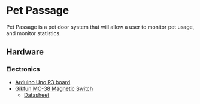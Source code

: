 # Pet Passage

Pet Passage is a pet door system that will allow a user to monitor pet usage, and monitor statistics.

## Hardware

### Electronics

- [Arduino Uno R3 board](https://store.arduino.cc/usa/arduino-uno-rev3)
- [Gikfun MC-38 Magnetic Switch](http://www.gikfun.com/sensors-c-8/mc38-wired-door-window-sensor-magnetic-switch-home-alarm-system-p-402.html)
  - [Datasheet](https://blogmasterwalkershop.com.br/arquivos/datasheet/Datasheet%20MC-38.pdf)
